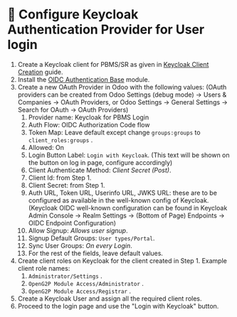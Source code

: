 # 📔 Configure Keycloak Authentication Provider for User login

1. Create a Keycloak client for PBMS/SR as given in [Keycloak Client Creation](../../../../../deployment/deployment-guide/keycloak-client-creation.md) guide.
2. Install the [OIDC Authentication Base](../../../../development/odoo-modules/authentication-oidc-base.md) module.&#x20;
3. Create a new OAuth Provider in Odoo with the following values: (OAuth providers can be created from Odoo Settings (debug mode) -> Users & Companies -> OAuth Providers, or Odoo Settings -> General Settings -> Search for OAuth -> OAuth Providers)
   1. Provider name: Keycloak for PBMS Login
   2. Auth Flow: OIDC Authorization Code flow
   3. Token Map: Leave default except change `groups:groups` to `client_roles:groups` .
   4. Allowed: On
   5. Login Button Label: `Login with Keycloak`. (This text will be shown on the button on log in page, configure accordingly)
   6. Client Authenticate Method: _Client Secret (Post)_.
   7. Client Id: from Step 1.
   8. Client Secret: from Step 1.
   9. Auth URL, Token URL, Userinfo URL, JWKS URL: these are to be configured as available in the well-known config of Keycloak. (Keycloak OIDC well-known configuration can be found in Keycloak Admin Console -> Realm Settings -> (Bottom of Page) Endpoints -> OIDC Endpoint Configuration)
   10. Allow Signup: _Allows user signup_.
   11. Signup Default Groups: `User types/Portal`.
   12. Sync User Groups: _On every Login_.
   13. For the rest of the fields, leave default values.
4. Create client roles on Keycloak for the client created in Step 1. Example client role names:
   1. `Administrator/Settings` .
   2. `OpenG2P Module Access/Administrator` .
   3. `OpenG2P Module Access/Registrar` .
5. Create a Keycloak User and assign all the required client roles.
6. Proceed to the login page and use the "Login with Keycloak" button.
